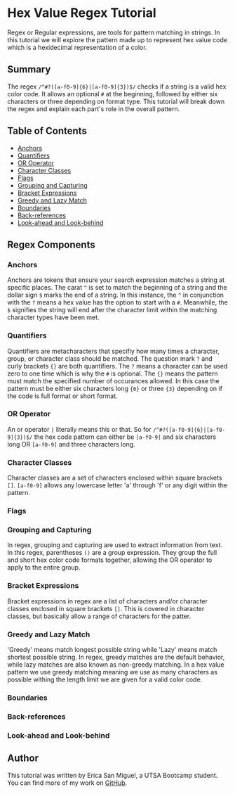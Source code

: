 # Hex Value Regex Tutorial

Regex or Regular expressions, are tools for pattern matching in strings. In this tutorial we will explore the pattern made up to represent hex value code which is a hexidecimal representation of a color. 

## Summary

The regex `/^#?([a-f0-9]{6}|[a-f0-9]{3})$/` checks if a string is a valid hex color code. It allows an optional `#` at the beginning, followed by either six characters or three depending on format type. This tutorial will break down the regex and explain each part's role in the overall pattern. 

## Table of Contents

- [Anchors](#anchors)
- [Quantifiers](#quantifiers)
- [OR Operator](#or-operator)
- [Character Classes](#character-classes)
- [Flags](#flags)
- [Grouping and Capturing](#grouping-and-capturing)
- [Bracket Expressions](#bracket-expressions)
- [Greedy and Lazy Match](#greedy-and-lazy-match)
- [Boundaries](#boundaries)
- [Back-references](#back-references)
- [Look-ahead and Look-behind](#look-ahead-and-look-behind)

## Regex Components

### Anchors

Anchors are tokens that ensure your search expression matches a string at specific places. The carat `^` is set to match the beginning of a string and the dollar sign `$` marks the end of a string. In this instance, the `^` in conjunction with the `?` means a hex value has the option to start with a `#`. Meanwhile, the `$` signifies the string will end after the character limit within the matching character types have been met. 

### Quantifiers

Quantifiers are metacharacters that specifiy how many times a character, group, or character class should be matched. The question mark `?` and curly brackets `{}` are both quantifiers. The `?` means a character can be used zero to one time which is why the `#` is optional. The `{}` means the pattern must match the specified number of occurances allowed. In this case the pattern must be either six characters long `{6}` or three `{3}` depending on if the code is full format or short format.

### OR Operator

An or operator `|` literally means this or that. So for `/^#?([a-f0-9]{6}|[a-f0-9]{3})$/` the hex code pattern can either be `[a-f0-9]` and six characters long OR `[a-f0-9]` and three characters long. 

### Character Classes

Character classes are a set of characters enclosed within square brackets `[]`. `[a-f0-9]` allows any lowercase letter 'a' through 'f' or any digit within the pattern. 

### Flags

### Grouping and Capturing

In regex, grouping and capturing are used to extract information from text.  In this regex, parentheses `()` are a group expression. They group the full and short hex color code formats together, allowing the OR operator to apply to the entire group.

### Bracket Expressions

Bracket expressions in regex are a list of characters and/or character classes enclosed in square brackets `[]`. This is covered in character classes, but basically allow a range of characters for the patter. 

### Greedy and Lazy Match

'Greedy' means match longest possible string while 'Lazy' means match shortest possible string. In regex, greedy matches are the default behavior, while lazy matches are also known as non-greedy matching. In a hex value pattern we use greedy matching meaning we use as many characters as possible withing the length limit we are given for a valid color code. 

### Boundaries

### Back-references

### Look-ahead and Look-behind

## Author

This tutorial was written by Erica San Miguel, a UTSA Bootcamp student. You can find more of my work on [GitHub](https://github.com/erica-210).
